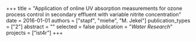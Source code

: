 +++
title = "Application of online UV absorption measurements for ozone process control in secondary effluent with variable nitrite concentration"
date = 2016-01-01
authors = ["stapf", "miehe", "M. Jekel"]
publication_types = ["2"]
abstract = ""
selected = false
publication = "*Water Research*"
projects = ["ist4r"]
+++

